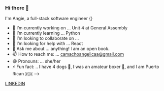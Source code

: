 ### Hi there 👋

I'm Angie, a full-stack software engineer {}

- 🔭 I’m currently working on ... Unit 4 at General Assembly
- 🌱 I’m currently learning ... Python
- 👯 I’m looking to collaborate on ...
- 🤔 I’m looking for help with ... React
- 💬 Ask me about ... anything! I am an open book.
- 📫 How to reach me: ... camachoangelicaa@gmail.com
- 😄 Pronouns: ... she/her
- ⚡ Fun fact: .. I have 4 dogs 🐶, I was an amateur boxer 🥊, and I am Puerto Rican 🇵🇷
-->

[LINKEDIN](https://www.linkedin.com/in/camachoangelicaa/)
